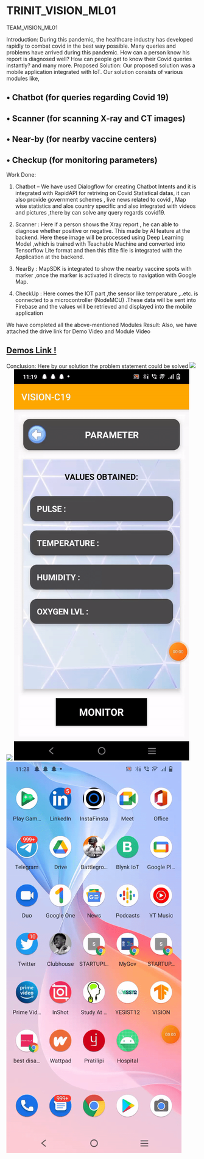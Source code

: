 # TRINIT_VISION_ML01
TEAM_VISION_ML01

Introduction:
During this pandemic, the healthcare industry has developed rapidly to combat covid in the best way possible. Many queries and problems have arrived during this pandemic. How can a person know his report is diagnosed well? How can people get to know their Covid queries instantly? and many more.
Proposed Solution:
Our proposed solution was a mobile application integrated with IoT.
Our solution consists of various modules like,
## •	Chatbot (for queries regarding Covid 19)
## •	Scanner (for scanning X-ray and CT images)
## •	Near-by (for nearby vaccine centers)
## •	Checkup (for monitoring parameters)
Work Done:
1.	Chatbot – We have used Dialogflow for creating Chatbot Intents and it is integrated with RapidAPI for retriving on Covid Statistical datas, it can also provide government schemes , live news related to covid , Map wise statistics and alos country specific and also integrated with videos and pictures ,there by can solve any query regards covid19.

2.	Scanner : Here if a person shows the Xray report , he can able to diagnose whether positive or negative. This made by AI feature at the backend. Here these image will be processed using Deep Learning Model ,which is trained with Teachable Machine and converted into Tensorflow Lite format and then this tflite file is integrated with the Application at the backend.

3.	NearBy : MapSDK is integrated to show the nearby vaccine spots with marker ,once the marker is activated it directs to navigation with Google Map.

4.	CheckUp : Here comes the IOT part ,the sensor like temperature ,..etc. is connected to a microcontroller (NodeMCU) .These data will be sent into Firebase and the values will be retrieved and displayed into the mobile application

We have completed all the above-mentioned Modules
Result: Also, we have attached the drive link for Demo Video and Module Video
## [Demos Link !](https://drive.google.com/drive/folders/1PtkP9kQWbQTNlhNtmSNO4QzZ7TZ331mt?usp=sharing)
Conclusion:
Here by our solution the problem statement could be solved
![](BOT.gif)
![](IOT.gif)
![](parameters.gif)
![](APP.gif)
